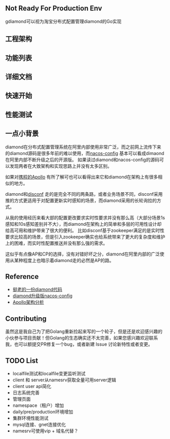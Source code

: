
## Not Ready For Production Env ##
gdiamond可以视为淘宝分布式配置管理diamond的Go实现

## 工程架构 ##


## 功能列表 ##

## 详细文档 ##

## 快速开始 ##

## 性能测试 ##


## 一点小背景 ##

diamond在分布式配置管理系统在阿里内部使用非常广泛，而之前网上流传下来的diamond源码是很多年前的难以使用，而[nacos-config](https://nacos.io/zh-cn/index.html)
基本可以看成dimaond在阿里内部不断升级之后的开源版。 如果读过diamond和nacos-config的源码可以发现两者在大致架构和实现思路上并没有太多区别。

如果对[携程的Apollo](https://github.com/ctripcorp/apollo)
有所了解可也可以看得出来它和diamond在架构上有很多相似的地方。

diamond和[disconf](https://github.com/knightliao/disconf)
走的是完全不同的两条路，或者业务场景不同，disconf采用推的方式更适用于对配置更新实时感知的场景，而diamond采用的长轮询拉的方式。

从我的使用经历来看大部的配置更改要求实时性要求并没有那么高（大部分场景1s感知和10s感知差别并不大），而diamond在架构上的简单和多层的可用性设计却给高可用和维护带来了很大的便利。
比如disconf基于zookeeper满足的是实时性要求比较高的场景，但是引入zookeeper确实也给系统带来了更大的复杂度和维护上的困难，而实时性配置推送并没有那么强的需求。

这似乎有点像AP和CP的选择，没有对错好坏之分，diamond在阿里内部的广泛使用从某种程度上也暗示着diamond走的必然是AP的路。


## Reference ##
* [挺老的一份diamond代码](https://github.com/takeseem/diamond)
* [diamond升级版nacos-config](https://nacos.io/en-us/)
* [Apollo架构分析](https://mp.weixin.qq.com/s/-hUaQPzfsl9Lm3IqQW3VDQ)


## Contributing ##
虽然这是我自己为了把Golang重新捡起来写的一个轮子，但是还是欢迎感兴趣的小伙参与项目贡献！但Golang的生态确实还不太完善，如果您感兴趣欢迎联系我，也可以额提交PR修复一个bug，或者新建 Issue 讨论新特性或者变更。

## TODO List ##
* localfile测试和localfile变更监听测试
* client 和 server从namesrv获取全量可用server逻辑
* client user api简化
* 日志系统完善
* 管理页面
* namespace（租户）增加
* daily/pre/production环境增加
* 集群环境性能测试
* mysql连接、gnet连接优化
* namesrv可使用vip + 域名代替？